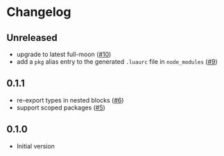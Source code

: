 # Changelog

## Unreleased

- upgrade to latest full-moon ([#10](https://github.com/seaofvoices/darklua/pull/10))
- add a `pkg` alias entry to the generated `.luaurc` file in `node_modules` ([#9](https://github.com/seaofvoices/darklua/pull/9))

## 0.1.1

- re-export types in nested blocks ([#6](https://github.com/seaofvoices/darklua/pull/6))
- support scoped packages ([#5](https://github.com/seaofvoices/darklua/pull/5))

## 0.1.0

- Initial version
